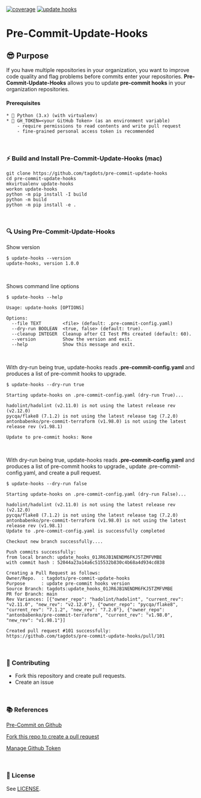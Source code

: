 [![coverage](https://github.com/tagdots-dev/public201/actions/workflows/cron-coverage.yaml/badge.svg)](https://github.com/tagdots-dev/public201/actions/workflows/cron-coverage.yaml) [![update hooks](https://github.com/tagdots-dev/public201/actions/workflows/cron-update-hooks.yaml/badge.svg)](https://github.com/tagdots-dev/public201/actions/workflows/cron-update-hooks.yaml)

# Pre-Commit-Update-Hooks

## 😎 Purpose
If you have multiple repositories in your organization, you want to improve code quality and flag problems before commits enter your repositories.  **Pre-Commit-Update-Hooks** allows you to update **pre-commit hooks** in your organization repositories.


#### Prerequisites
```
* 🐍 Python (3.x) (with virtualenv)
* 🧰 GH_TOKEN=<your GitHub Token> (as an environment variable)
    - require permissions to read contents and write pull request
    - fine-grained personal access token is recommended
```

<br>

### ⚡️ Build and Install Pre-Commit-Update-Hooks (mac)

```
git clone https://github.com/tagdots/pre-commit-update-hooks
cd pre-commit-update-hooks
mkvirtualenv update-hooks
workon update-hooks
python -m pip install -I build
python -m build
python -m pip install -e .
```

<br>

### 🔍 Using Pre-Commit-Update-Hooks
Show version
```
$ update-hooks --version
update-hooks, version 1.0.0
```

<br>


Shows command line options
```
$ update-hooks --help

Usage: update-hooks [OPTIONS]

Options:
  --file TEXT        <file> (default: .pre-commit-config.yaml)
  --dry-run BOOLEAN  <true, false> (default: true).
  --cleanup INTEGER  Cleanup after CI Test PRs created (default: 60).
  --version          Show the version and exit.
  --help             Show this message and exit.
```

<br>

With dry-run being true, update-hooks reads __.pre-commit-config.yaml__ and produces a list of pre-commit hooks to upgrade.
```
$ update-hooks --dry-run true

Starting update-hooks on .pre-commit-config.yaml (dry-run True)...

hadolint/hadolint (v2.11.0) is not using the latest release rev (v2.12.0)
pycqa/flake8 (7.1.2) is not using the latest release tag (7.2.0)
antonbabenko/pre-commit-terraform (v1.98.0) is not using the latest release rev (v1.98.1)

Update to pre-commit hooks: None
```

<br>

With dry-run being true, update-hooks reads __.pre-commit-config.yaml__ and produces a list of pre-commit hooks to upgrade., update .pre-commit-config.yaml, and create a pull request.
```
$ update-hooks --dry-run false

Starting update-hooks on .pre-commit-config.yaml (dry-run False)...

hadolint/hadolint (v2.11.0) is not using the latest release rev (v2.12.0)
pycqa/flake8 (7.1.2) is not using the latest release tag (7.2.0)
antonbabenko/pre-commit-terraform (v1.98.0) is not using the latest release rev (v1.98.1)
Update to .pre-commit-config.yaml is successfully completed

Checkout new branch successfully....

Push commits successfully:
from local branch: update_hooks_01JR6JB1NENDM6FKJ5TZMFVMBE
with commit hash : 52044a23a14a6c515532b830c4b68a4d934cd838

Creating a Pull Request as follows:
Owner/Repo.  : tagdots/pre-commit-update-hooks
Purpose      : update pre-commit hooks version
Source Branch: tagdots:update_hooks_01JR6JB1NENDM6FKJ5TZMFVMBE
PR for Branch: main
Rev Variances: [{"owner_repo": "hadolint/hadolint", "current_rev": "v2.11.0", "new_rev": "v2.12.0"}, {"owner_repo": "pycqa/flake8", "current_rev": "7.1.2", "new_rev": "7.2.0"}, {"owner_repo": "antonbabenko/pre-commit-terraform", "current_rev": "v1.98.0", "new_rev": "v1.98.1"}]

Created pull request #101 successfully:  https://github.com/tagdots/pre-commit-update-hooks/pull/101
```

<br>

### 🙏  Contributing

- Fork this repository and create pull requests.
- Create an issue


<br>

### 📚 References

[Pre-Commit on Github](https://github.com/pre-commit/pre-commit-hooks)

[Fork this repo to create a pull request](https://docs.github.com/en/pull-requests/collaborating-with-pull-requests/working-with-forks/fork-a-repo)

[Manage Github Token](https://docs.github.com/en/authentication/keeping-your-account-and-data-secure/managing-your-personal-access-tokens)

<br>

### 📖 License

See [LICENSE](LICENSE).
